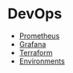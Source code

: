 # DevOps

- [Prometheus](prometheus.md)
- [Grafana](grafana.md)
- [Terraform](terraform.md)
- [Environments](environments.md)